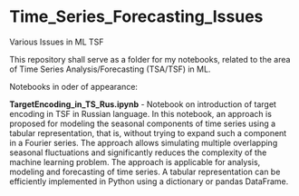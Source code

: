 # Time_Series_Forecasting_Issues
Various Issues in ML TSF

This repository shall serve as a folder for my notebooks, related to the area of Time Series Analysis/Forecasting (TSA/TSF) in ML. 

Notebooks in oder of appearance:

**TargetEncoding_in_TS_Rus.ipynb** - Notebook on introduction of target encoding in TSF in Russian language. In this notebook, an approach is proposed for modeling the seasonal components of time series using a tabular representation, that is, without trying to expand such a component in a Fourier series. The approach allows simulating multiple overlapping seasonal fluctuations and significantly reduces the complexity of the machine learning problem. The approach is applicable for analysis, modeling and forecasting of time series. A tabular representation can be efficiently implemented in Python using a dictionary or pandas DataFrame.
